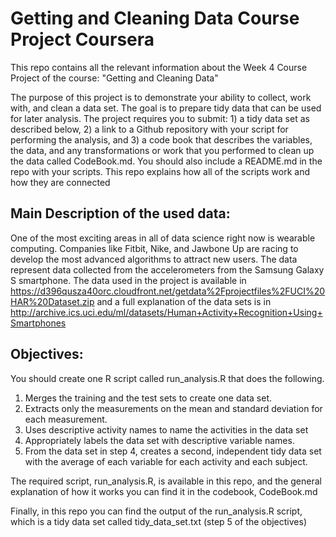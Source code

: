 # Getting and Cleaning Data Course Project Coursera

This repo contains all the relevant information about the Week 4 Course Project of the course: "Getting and Cleaning Data"

The purpose of this project is to demonstrate your ability to collect, work with, and clean a data set. The goal is to prepare tidy data that can be used for later analysis. The project requires you to submit: 1) a tidy data set as described below, 2) a link to a Github repository with your script for performing the analysis, and 3) a code book that describes the variables, the data, and any transformations or work that you performed to clean up the data called CodeBook.md. You should also include a README.md in the repo with your scripts. This repo explains how all of the scripts work and how they are connected

## Main Description of the used data:
One of the most exciting areas in all of data science right now is wearable computing. Companies like Fitbit, Nike, and Jawbone Up are racing to develop the most advanced algorithms to attract new users. The data represent data collected from the accelerometers from the Samsung Galaxy S smartphone. The data used in the project is available in https://d396qusza40orc.cloudfront.net/getdata%2Fprojectfiles%2FUCI%20HAR%20Dataset.zip and a full explanation of the data sets is in http://archive.ics.uci.edu/ml/datasets/Human+Activity+Recognition+Using+Smartphones

## Objectives:
You should create one R script called run_analysis.R that does the following.

1) Merges the training and the test sets to create one data set.
2) Extracts only the measurements on the mean and standard deviation for each measurement.
3) Uses descriptive activity names to name the activities in the data set
4) Appropriately labels the data set with descriptive variable names.
5) From the data set in step 4, creates a second, independent tidy data set with the average of each variable for each activity and each subject.

The required script, run_analysis.R, is available in this repo, and the general explanation of how it works you can find it in the codebook, CodeBook.md

Finally, in this repo you can find the output of the run_analysis.R script, which is a tidy data set called tidy_data_set.txt (step 5 of the objectives)
